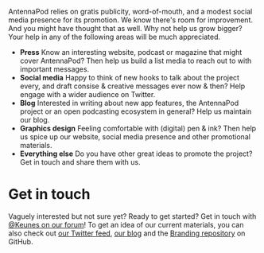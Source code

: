 AntennaPod relies on gratis publicity, word-of-mouth, and a modest social media presence for its promotion. We know there's room for improvement. And you might have thought that as well. Why not help us grow bigger? Your help in any of the following areas will be much appreciated.

* **Press**
Know an interesting website, podcast or magazine that might cover AntennaPod? Then help us build a list media to reach out to with important messages.
* **Social media**
Happy to think of new hooks to talk about the project every, and draft consise & creative messages ever now & then? Help engage with a wider audience on Twitter.
* **Blog**
Interested in writing about new app features, the AntennaPod project or an open podcasting ecosystem in general? Help us maintain our blog.
* **Graphics design**
Feeling comfortable with (digital) pen & ink? Then help us spice up our website, social media presence and other promotional materials.
* **Everything else**
Do you have other great ideas to promote the project? Get in touch and share them with us.

# Get in touch
Vaguely interested but not sure yet? Ready to get started? Get in touch with [@Keunes on our forum](https://forum.antennapod.org/u/keunes)! To get an idea of our current materials, you can also check out [our Twitter feed](https://www.twitter.com/antennapod), [our blog](/blog) and the [Branding repository](https://github.com/AntennaPod/Branding) on GitHub.
